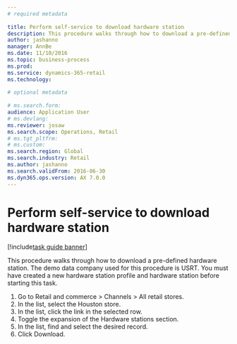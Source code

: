 ```yaml
--- 
# required metadata 
 
title: Perform self-service to download hardware station
description: This procedure walks through how to download a pre-defined hardware station. 
author: jashanno
manager: AnnBe 
ms.date: 11/10/2016
ms.topic: business-process 
ms.prod:  
ms.service: dynamics-365-retail 
ms.technology:  
 
# optional metadata 
 
# ms.search.form:   
audience: Application User 
# ms.devlang:  
ms.reviewer: josaw
ms.search.scope: Operations, Retail 
# ms.tgt_pltfrm:  
# ms.custom:  
ms.search.region: Global
ms.search.industry: Retail
ms.author: jashanno
ms.search.validFrom: 2016-06-30 
ms.dyn365.ops.version: AX 7.0.0 
---
```

# Perform self-service to download hardware station

[!include[task guide banner](../includes/task-guide-banner.md)]

This procedure walks through how to download a pre-defined hardware station. The demo data company used for this procedure is USRT. You must have created a new hardware station profile and hardware station before starting this task.

1. Go to Retail and commerce > Channels > All retail stores.
2. In the list, select the Houston store.
3. In the list, click the link in the selected row.
4. Toggle the expansion of the Hardware stations section.
5. In the list, find and select the desired record.
6. Click Download.

